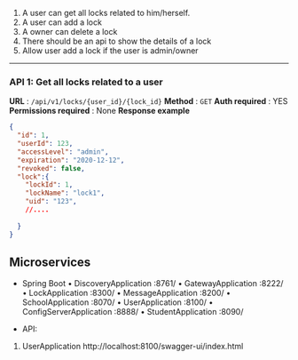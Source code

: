 1. A user can get all locks related to him/herself.
2. A user can add a lock
3. A owner can delete a lock
4. There should be an api to show the details of a lock
5. Allow user add a lock if the user is admin/owner

---

### API 1: Get all locks related to a user

**URL** : `/api/v1/locks/{user_id}/{lock_id}`
**Method** : `GET`
**Auth required** : YES
**Permissions required** : None
**Response example**

```json
{
  "id": 1,
  "userId": 123,
  "accessLevel": "admin",
  "expiration": "2020-12-12",
  "revoked": false,
  "lock":{
    "lockId": 1,
    "lockName": "lock1",
    "uid": "123",
    //....
    
  }
}
```


## Microservices

- Spring Boot
  • DiscoveryApplication :8761/
  • GatewayApplication :8222/
  • LockApplication :8300/
  • MessageApplication :8200/
  • SchoolApplication :8070/
  • UserApplication :8100/
  • ConfigServerApplication :8888/
  • StudentApplication :8090/

- API:

1. UserApplication http://localhost:8100/swagger-ui/index.html